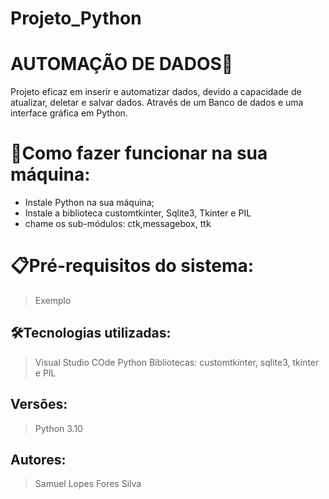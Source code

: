 # Projeto_Python



<H1>AUTOMAÇÃO DE DADOS🚀</H1>

Projeto eficaz em inserir e automatizar dados, devido a capacidade de atualizar, deletar e salvar dados.
Através de um Banco de dados e uma interface gráfica em Python.

# 🔌Como fazer funcionar na sua máquina:

- Instale Python na sua máquina;
- Instale a biblioteca customtkinter, Sqlite3, Tkinter e PIL
- chame os sub-módulos: ctk,messagebox, ttk

# 📋Pré-requisitos do sistema:

> Exemplo
> 

## 🛠️Tecnologias utilizadas:

> Visual Studio COde
Python
Bibliotecas: customtkinter, sqlite3, tkinter e PIL
> 

## Versões:

> Python 3.10
> 

## Autores:

> Samuel Lopes Fores Silva
>
